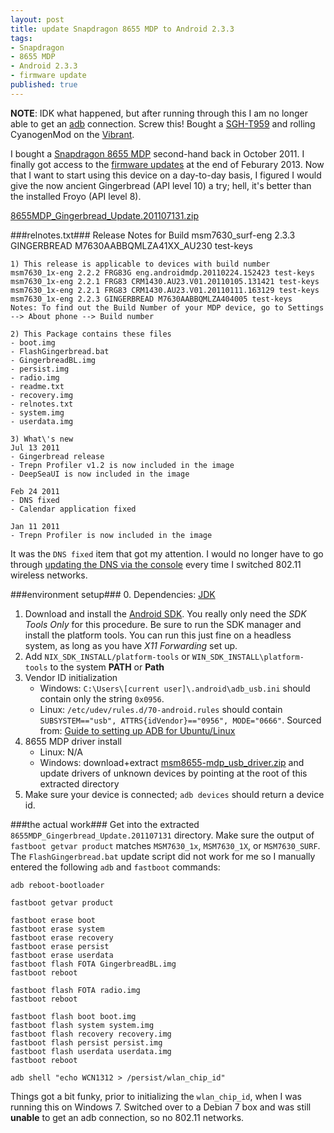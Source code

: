 ```yaml
---
layout: post
title: update Snapdragon 8655 MDP to Android 2.3.3
tags:
- Snapdragon
- 8655 MDP
- Android 2.3.3
- firmware update
published: true
---
```

**NOTE**: IDK what happened, but after running through this I am no longer able to get an
[adb](http://developer.android.com/tools/help/adb.html) connection. Screw this!
Bought a [SGH-T959](http://forum.xda-developers.com/wiki/Samsung_Galaxy_S/SGH-T959)
and rolling CyanogenMod on the [Vibrant](http://wiki.cyanogenmod.org/w/Vibrantmtd_Info).

I bought a
[Snapdragon 8655 MDP](https://developer.qualcomm.com/mobile-development/development-devices-boards/mobile-development-devices/snapdragon-mdp-legacy-devices)
second-hand back in October 2011. I finally got access to the
[firmware updates](https://store.bsquare.com/doc_download/) at the end of Feburary 2013.
Now that I want to start using this device on a day-to-day basis,
I figured I would give the now ancient Gingerbread (API level 10) a try;
hell, it\'s better than the installed Froyo (API level 8).

[8655MDP_Gingerbread_Update.201107131.zip](https://docs.google.com/file/d/0B0yT30uCaFvvWnh4ZFZ5YzRvN3c/edit?usp=sharing)

###relnotes.txt###
    Release Notes for Build
    msm7630_surf-eng 2.3.3 GINGERBREAD M7630AABBQMLZA41XX_AU230 test-keys

    1) This release is applicable to devices with build number
    msm7630_1x-eng 2.2.2 FRG83G eng.androidmdp.20110224.152423 test-keys
    msm7630_1x-eng 2.2.1 FRG83 CRM1430.AU23.V01.20110105.131421 test-keys
    msm7630_1x-eng 2.2.1 FRG83 CRM1430.AU23.V01.20110111.163129 test-keys
    msm7630_1x-eng 2.2.3 GINGERBREAD M7630AABBQMLZA404005 test-keys
    Notes: To find out the Build Number of your MDP device, go to Settings --> About phone --> Build number

    2) This Package contains these files
    - boot.img
    - FlashGingerbread.bat
    - GingerbreadBL.img
    - persist.img
    - radio.img
    - readme.txt
    - recovery.img
    - relnotes.txt
    - system.img
    - userdata.img

    3) What\'s new
    Jul 13 2011
    - Gingerbread release
    - Trepn Profiler v1.2 is now included in the image
    - DeepSeaUI is now included in the image

    Feb 24 2011
    - DNS fixed
    - Calendar application fixed

    Jan 11 2011
    - Trepn Profiler is now included in the image

It was the `DNS fixed` item that got my attention. I would no longer have to go
through
[updating the DNS via the console](http://vraidsys.com/2011/10/android-2-2-1-custom-rooting-and-dns-not-resolving/)
every time I switched 802.11 wireless networks.

###environment setup###
0. Dependencies: [JDK](https://github.com/jzerbe/java-tool-chain-quick) 
1. Download and install the [Android SDK](http://developer.android.com/sdk/index.html).
You really only need the _SDK Tools Only_ for this procedure. Be sure to run the
SDK manager and install the platform tools. You can run this just fine on a
headless system, as long as you have _X11 Forwarding_ set up.
2. Add `NIX_SDK_INSTALL/platform-tools` or `WIN_SDK_INSTALL\platform-tools`
to the system __PATH__ or __Path__
3. Vendor ID initialization
    - Windows: `C:\Users\[current user]\.android\adb_usb.ini` should contain only the string `0x0956`.
    - Linux: `/etc/udev/rules.d/70-android.rules` should contain
        `SUBSYSTEM=="usb", ATTRS{idVendor}=="0956", MODE="0666"`.
        Sourced from: [Guide to setting up ADB for Ubuntu/Linux](http://forum.xda-developers.com/showthread.php?t=1024129)
4. 8655 MDP driver install
    - Linux: N/A
    - Windows: download+extract [msm8655-mdp_usb_driver.zip](https://docs.google.com/file/d/0B0yT30uCaFvvNjItRTl2Z25mOUE/edit?usp=sharing)
    and update drivers of unknown devices by pointing at the root of this extracted directory
5. Make sure your device is connected; `adb devices` should return a device id.

###the actual work###
Get into the extracted `8655MDP_Gingerbread_Update.201107131` directory.
Make sure the output of `fastboot getvar product` matches
`MSM7630_1x`, `MSM7630_1X`, or `MSM7630_SURF`.
The `FlashGingerbread.bat` update script did not work for me so I manually
entered the following `adb` and `fastboot` commands:

    adb reboot-bootloader

    fastboot getvar product

    fastboot erase boot
    fastboot erase system
    fastboot erase recovery
    fastboot erase persist
    fastboot erase userdata
    fastboot flash FOTA GingerbreadBL.img
    fastboot reboot

    fastboot flash FOTA radio.img
    fastboot reboot

    fastboot flash boot boot.img
    fastboot flash system system.img
    fastboot flash recovery recovery.img
    fastboot flash persist persist.img
    fastboot flash userdata userdata.img
    fastboot reboot

    adb shell "echo WCN1312 > /persist/wlan_chip_id"

Things got a bit funky, prior to initializing the `wlan_chip_id`,
when I was running this on Windows 7. Switched over to a Debian 7 box and was
still __unable__ to get an adb connection, so no 802.11 networks.

